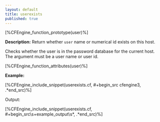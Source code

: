 ```yaml
---
layout: default
title: userexists
published: true
---
```


[%CFEngine_function_prototype(user)%]

**Description:** Return whether `user` name or numerical id exists on this
host.

Checks whether the user is in the password database for the current host. The
argument must be a user name or user id.

[%CFEngine_function_attributes(user)%]

**Example:**

[%CFEngine_include_snippet(userexists.cf, #\+begin_src cfengine3, .*end_src)%]

Output:

[%CFEngine_include_snippet(userexists.cf, #\+begin_src\s+example_output\s*, .*end_src)%]
